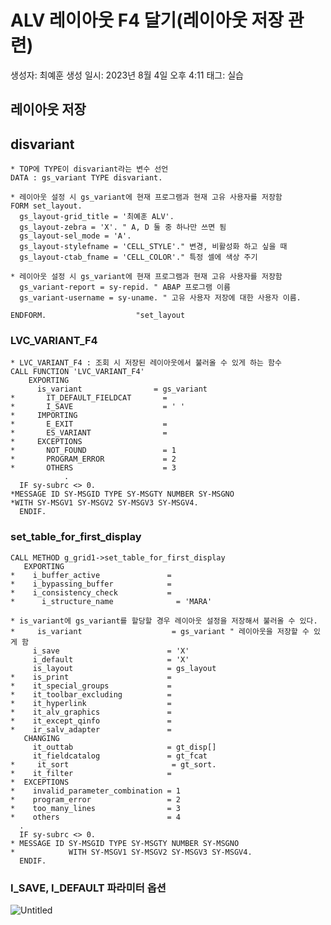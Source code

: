 # ALV 레이아웃 F4 달기(레이아웃 저장 관련)

생성자: 최예훈
생성 일시: 2023년 8월 4일 오후 4:11
태그: 실습

## 레이아웃 저장

## disvariant

```abap
* TOP에 TYPE이 disvariant라는 변수 선언
DATA : gs_variant TYPE disvariant.
```

```abap
* 레이아웃 설정 시 gs_variant에 현재 프로그램과 현재 고유 사용자를 저장함
FORM set_layout.
  gs_layout-grid_title = '최예훈 ALV'.
  gs_layout-zebra = 'X'. " A, D 둘 중 하나만 쓰면 됨
  gs_layout-sel_mode = 'A'.
  gs_layout-stylefname = 'CELL_STYLE'." 변경, 비활성화 하고 싶을 때
  gs_layout-ctab_fname = 'CELL_COLOR'." 특정 셀에 색상 주기

* 레이아웃 설정 시 gs_variant에 현재 프로그램과 현재 고유 사용자를 저장함
  gs_variant-report = sy-repid. " ABAP 프로그램 이름
  gs_variant-username = sy-uname. " 고유 사용자 저장에 대한 사용자 이름.

ENDFORM.                    "set_layout
```

### LVC_VARIANT_F4

```abap
* LVC_VARIANT_F4 : 조회 시 저장된 레이아웃에서 불러올 수 있게 하는 함수
CALL FUNCTION 'LVC_VARIANT_F4'
    EXPORTING
      is_variant                = gs_variant
*       IT_DEFAULT_FIELDCAT       =
*       I_SAVE                    = ' '
*     IMPORTING
*       E_EXIT                    =
*       ES_VARIANT                =
*     EXCEPTIONS
*       NOT_FOUND                 = 1
*       PROGRAM_ERROR             = 2
*       OTHERS                    = 3
            .
  IF sy-subrc <> 0.
*MESSAGE ID SY-MSGID TYPE SY-MSGTY NUMBER SY-MSGNO
*WITH SY-MSGV1 SY-MSGV2 SY-MSGV3 SY-MSGV4.
  ENDIF.
```

### set_table_for_first_display

```abap
CALL METHOD g_grid1->set_table_for_first_display
   EXPORTING
*    i_buffer_active               =
*    i_bypassing_buffer            =
*    i_consistency_check           =
*      i_structure_name              = 'MARA'

* is_variant에 gs_variant를 할당할 경우 레이아웃 설정을 저장해서 불러올 수 있다. 
*     is_variant                    = gs_variant " 레이아웃을 저장할 수 있게 함
     i_save                        = 'X' 
     i_default                     = 'X'
     is_layout                     = gs_layout
*    is_print                      =
*    it_special_groups             =
*    it_toolbar_excluding          =
*    it_hyperlink                  =
*    it_alv_graphics               =
*    it_except_qinfo               =
*    ir_salv_adapter               =
   CHANGING
     it_outtab                     = gt_disp[]
     it_fieldcatalog               = gt_fcat
*     it_sort                       = gt_sort.
*    it_filter                     =
*  EXCEPTIONS
*    invalid_parameter_combination = 1
*    program_error                 = 2
*    too_many_lines                = 3
*    others                        = 4
  .
  IF sy-subrc <> 0.
* MESSAGE ID SY-MSGID TYPE SY-MSGTY NUMBER SY-MSGNO
*            WITH SY-MSGV1 SY-MSGV2 SY-MSGV3 SY-MSGV4.
  ENDIF.
```

### I_SAVE, I_DEFAULT 파라미터 옵션

![Untitled](ALV%20%E1%84%85%E1%85%A6%E1%84%8B%E1%85%B5%E1%84%8B%E1%85%A1%E1%84%8B%E1%85%AE%E1%86%BA%20F4%20%E1%84%83%E1%85%A1%E1%86%AF%E1%84%80%E1%85%B5(%E1%84%85%E1%85%A6%E1%84%8B%E1%85%B5%E1%84%8B%E1%85%A1%E1%84%8B%E1%85%AE%E1%86%BA%20%E1%84%8C%E1%85%A5%E1%84%8C%E1%85%A1%E1%86%BC%20%E1%84%80%E1%85%AA%E1%86%AB%E1%84%85%E1%85%A7%E1%86%AB)%204614d38eefd743b695f896f8d70564e9/Untitled.png)